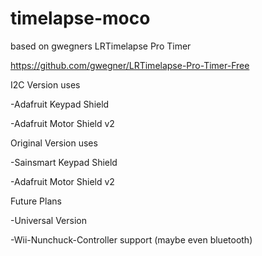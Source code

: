 # timelapse-moco

based on gwegners LRTimelapse Pro Timer

https://github.com/gwegner/LRTimelapse-Pro-Timer-Free





I2C Version uses

-Adafruit Keypad Shield

-Adafruit Motor Shield v2





Original Version uses

-Sainsmart Keypad Shield

-Adafruit Motor Shield v2





Future Plans

-Universal Version

-Wii-Nunchuck-Controller support (maybe even bluetooth)




